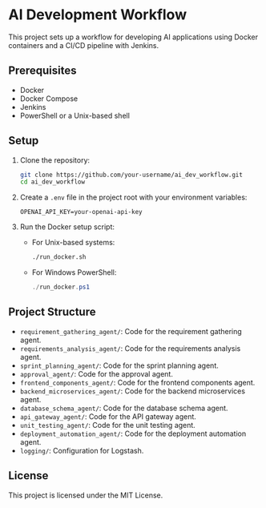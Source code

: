 # AI Development Workflow

This project sets up a workflow for developing AI applications using Docker containers and a CI/CD pipeline with Jenkins.

## Prerequisites

- Docker
- Docker Compose
- Jenkins
- PowerShell or a Unix-based shell

## Setup

1. Clone the repository:
    ```sh
    git clone https://github.com/your-username/ai_dev_workflow.git
    cd ai_dev_workflow
    ```

2. Create a `.env` file in the project root with your environment variables:
    ```plaintext
    OPENAI_API_KEY=your-openai-api-key
    ```

3. Run the Docker setup script:
    - For Unix-based systems:
        ```sh
        ./run_docker.sh
        ```
    - For Windows PowerShell:
        ```powershell
        ./run_docker.ps1
        ```

## Project Structure

- `requirement_gathering_agent/`: Code for the requirement gathering agent.
- `requirements_analysis_agent/`: Code for the requirements analysis agent.
- `sprint_planning_agent/`: Code for the sprint planning agent.
- `approval_agent/`: Code for the approval agent.
- `frontend_components_agent/`: Code for the frontend components agent.
- `backend_microservices_agent/`: Code for the backend microservices agent.
- `database_schema_agent/`: Code for the database schema agent.
- `api_gateway_agent/`: Code for the API gateway agent.
- `unit_testing_agent/`: Code for the unit testing agent.
- `deployment_automation_agent/`: Code for the deployment automation agent.
- `logging/`: Configuration for Logstash.

## License

This project is licensed under the MIT License.
